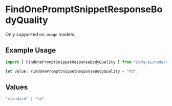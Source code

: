 # FindOnePromptSnippetResponseBodyQuality

Only supported on `image` models.

## Example Usage

```typescript
import { FindOnePromptSnippetResponseBodyQuality } from "@orq-ai/node/models/operations";

let value: FindOnePromptSnippetResponseBodyQuality = "hd";
```

## Values

```typescript
"standard" | "hd"
```